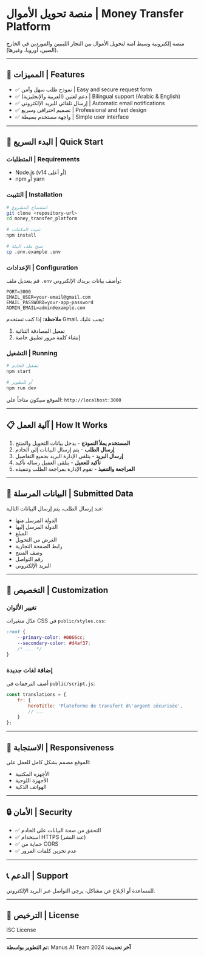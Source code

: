 # منصة تحويل الأموال | Money Transfer Platform

منصة إلكترونية وسيط آمنة لتحويل الأموال بين التجار الليبيين والموردين في الخارج (الصين، أوروبا، وغيرها).

---

## 🎯 المميزات | Features

- ✅ نموذج طلب سهل وآمن | Easy and secure request form
- ✅ دعم لغتين (العربية والإنجليزية) | Bilingual support (Arabic & English)
- ✅ إرسال تلقائي للبريد الإلكتروني | Automatic email notifications
- ✅ تصميم احترافي وسريع | Professional and fast design
- ✅ واجهة مستخدم بسيطة | Simple user interface

---

## 🚀 البدء السريع | Quick Start

### المتطلبات | Requirements

- Node.js (v14 أو أعلى)
- npm أو yarn

### التثبيت | Installation

```bash
# استنساخ المشروع
git clone <repository-url>
cd money_transfer_platform

# تثبيت المكتبات
npm install

# نسخ ملف البيئة
cp .env.example .env
```

### الإعدادات | Configuration

قم بتعديل ملف `.env` وأضف بيانات بريدك الإلكتروني:

```env
PORT=3000
EMAIL_USER=your-email@gmail.com
EMAIL_PASSWORD=your-app-password
ADMIN_EMAIL=admin@example.com
```

**ملاحظة:** إذا كنت تستخدم Gmail، يجب عليك:
1. تفعيل المصادقة الثنائية
2. إنشاء كلمة مرور تطبيق خاصة

### التشغيل | Running

```bash
# تشغيل الخادم
npm start

# أو للتطوير
npm run dev
```

الموقع سيكون متاحاً على: `http://localhost:3000`

---

## 📋 آلية العمل | How It Works

1. **المستخدم يملأ النموذج** - يدخل بيانات التحويل والمنتج
2. **إرسال الطلب** - يتم إرسال البيانات إلى الخادم
3. **إرسال البريد** - يتلقى الإدارة البريد بجميع التفاصيل
4. **تأكيد للعميل** - يتلقى العميل رسالة تأكيد
5. **المراجعة والتنفيذ** - تقوم الإدارة بمراجعة الطلب وتنفيذه

---

## 📧 البيانات المرسلة | Submitted Data

عند إرسال الطلب، يتم إرسال البيانات التالية:

- الدولة المرسل منها
- الدولة المرسل إليها
- المبلغ
- الغرض من التحويل
- رابط الصفحة التجارية
- وصف المنتج
- رقم التواصل
- البريد الإلكتروني

---

## 🎨 التخصيص | Customization

### تغيير الألوان

عدّل متغيرات CSS في `public/styles.css`:

```css
:root {
    --primary-color: #0066cc;
    --secondary-color: #d4af37;
    /* ... */
}
```

### إضافة لغات جديدة

أضف الترجمات في `public/script.js`:

```javascript
const translations = {
    fr: {
        heroTitle: 'Plateforme de transfert d\'argent sécurisée',
        // ...
    }
};
```

---

## 📱 الاستجابة | Responsiveness

الموقع مصمم بشكل كامل للعمل على:
- الأجهزة المكتبية
- الأجهزة اللوحية
- الهواتف الذكية

---

## 🔒 الأمان | Security

- ✅ التحقق من صحة البيانات على الخادم
- ✅ استخدام HTTPS (عند النشر)
- ✅ حماية من CORS
- ✅ عدم تخزين كلمات المرور

---

## 📞 الدعم | Support

للمساعدة أو الإبلاغ عن مشاكل، يرجى التواصل عبر البريد الإلكتروني.

---

## 📄 الترخيص | License

ISC License

---

**تم التطوير بواسطة:** Manus AI Team
**آخر تحديث:** 2024

